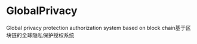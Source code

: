 # GlobalPrivacy
Global privacy protection authorization system based on block chain基于区块链的全球隐私保护授权系统
